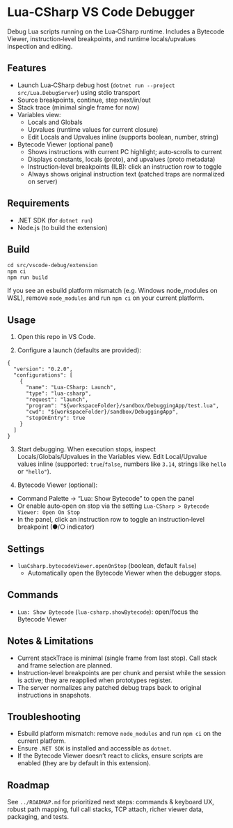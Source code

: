 # Lua‑CSharp VS Code Debugger

Debug Lua scripts running on the Lua‑CSharp runtime. Includes a Bytecode Viewer, instruction‑level breakpoints, and runtime locals/upvalues inspection and editing.

## Features

- Launch Lua‑CSharp debug host (`dotnet run --project src/Lua.DebugServer`) using stdio transport
- Source breakpoints, continue, step next/in/out
- Stack trace (minimal single frame for now)
- Variables view:
  - Locals and Globals
  - Upvalues (runtime values for current closure)
  - Edit Locals and Upvalues inline (supports boolean, number, string)
- Bytecode Viewer (optional panel)
  - Shows instructions with current PC highlight; auto‑scrolls to current
  - Displays constants, locals (proto), and upvalues (proto metadata)
  - Instruction‑level breakpoints (ILB): click an instruction row to toggle
  - Always shows original instruction text (patched traps are normalized on server)

## Requirements

- .NET SDK (for `dotnet run`)
- Node.js (to build the extension)

## Build

```
cd src/vscode-debug/extension
npm ci
npm run build
```

If you see an esbuild platform mismatch (e.g. Windows node_modules on WSL), remove `node_modules` and run `npm ci` on your current platform.

## Usage

1) Open this repo in VS Code.

2) Configure a launch (defaults are provided):

```jsonc
{
  "version": "0.2.0",
  "configurations": [
    {
      "name": "Lua-CSharp: Launch",
      "type": "lua-csharp",
      "request": "launch",
      "program": "${workspaceFolder}/sandbox/DebuggingApp/test.lua",
      "cwd": "${workspaceFolder}/sandbox/DebuggingApp",
      "stopOnEntry": true
    }
  ]
}
```

3) Start debugging. When execution stops, inspect Locals/Globals/Upvalues in the Variables view. Edit Local/Upvalue values inline (supported: `true`/`false`, numbers like `3.14`, strings like `hello` or `"hello"`).

4) Bytecode Viewer (optional):

- Command Palette → “Lua: Show Bytecode” to open the panel
- Or enable auto‑open on stop via the setting `Lua‑CSharp > Bytecode Viewer: Open On Stop`
- In the panel, click an instruction row to toggle an instruction‑level breakpoint (●/○ indicator)

## Settings

- `luaCsharp.bytecodeViewer.openOnStop` (boolean, default `false`)
  - Automatically open the Bytecode Viewer when the debugger stops.

## Commands

- `Lua: Show Bytecode` (`lua-csharp.showBytecode`): open/focus the Bytecode Viewer

## Notes & Limitations

- Current stackTrace is minimal (single frame from last stop). Call stack and frame selection are planned.
- Instruction‑level breakpoints are per chunk and persist while the session is active; they are reapplied when prototypes register.
- The server normalizes any patched debug traps back to original instructions in snapshots.

## Troubleshooting

- Esbuild platform mismatch: remove `node_modules` and run `npm ci` on the current platform.
- Ensure `.NET SDK` is installed and accessible as `dotnet`.
- If the Bytecode Viewer doesn’t react to clicks, ensure scripts are enabled (they are by default in this extension).

## Roadmap

See `../ROADMAP.md` for prioritized next steps: commands & keyboard UX, robust path mapping, full call stacks, TCP attach, richer viewer data, packaging, and tests.

